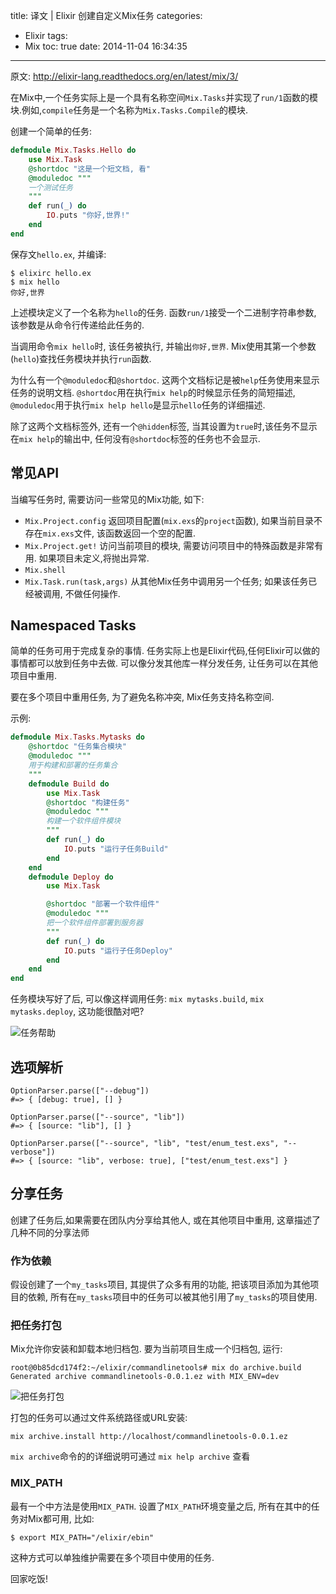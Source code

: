 title: 译文 | Elixir 创建自定义Mix任务
categories:
  - Elixir
tags:
  - Mix
toc: true
date: 2014-11-04 16:34:35
---

原文: http://elixir-lang.readthedocs.org/en/latest/mix/3/

在Mix中,一个任务实际上是一个具有名称空间`Mix.Tasks`并实现了`run/1`函数的模块.例如,`compile`任务是一个名称为`Mix.Tasks.Compile`的模块.

创建一个简单的任务:

```elixir
defmodule Mix.Tasks.Hello do
    use Mix.Task
    @shortdoc "这是一个短文档, 看"
    @moduledoc """
    一个测试任务
    """
    def run(_) do
        IO.puts "你好,世界!"
    end
end
```
    
保存文`hello.ex`, 并编译:

	$ elixirc hello.ex
    $ mix hello
    你好,世界
    
上述模块定义了一个名称为`hello`的任务. 函数`run/1`接受一个二进制字符串参数, 该参数是从命令行传递给此任务的.

当调用命令`mix hello`时, 该任务被执行, 并输出`你好,世界`. Mix使用其第一个参数(`hello`)查找任务模块并执行`run`函数.

为什么有一个`@moduledoc`和`@shortdoc`. 这两个文档标记是被`help`任务使用来显示任务的说明文档. `@shortdoc`用在执行`mix help`的时候显示任务的简短描述, `@moduledoc`用于执行`mix help hello`是显示`hello`任务的详细描述.

除了这两个文档标签外, 还有一个`@hidden`标签, 当其设置为`true`时,该任务不显示在`mix help`的输出中, 任何没有`@shortdoc`标签的任务也不会显示.

## 常见API

当编写任务时, 需要访问一些常见的Mix功能, 如下:

- `Mix.Project.config` 返回项目配置(`mix.exs`的`project`函数), 如果当前目录不存在`mix.exs`文件, 该函数返回一个空的配置. 
- `Mix.Project.get!` 访问当前项目的模块, 需要访问项目中的特殊函数是非常有用. 如果项目未定义,将抛出异常.
- `Mix.shell` 
- `Mix.Task.run(task,args)` 从其他Mix任务中调用另一个任务; 如果该任务已经被调用, 不做任何操作.

## Namespaced Tasks

简单的任务可用于完成复杂的事情. 任务实际上也是Elixir代码,任何Elixir可以做的事情都可以放到任务中去做. 可以像分发其他库一样分发任务, 让任务可以在其他项目中重用.

要在多个项目中重用任务, 为了避免名称冲突, Mix任务支持名称空间.

示例:


```elixir
defmodule Mix.Tasks.Mytasks do
    @shortdoc "任务集合模块"
    @moduledoc """
    用于构建和部署的任务集合
    """
    defmodule Build do
        use Mix.Task
        @shortdoc "构建任务"
        @moduledoc """
        构建一个软件组件模块
        """
        def run(_) do
            IO.puts "运行子任务Build"
        end
    end
    defmodule Deploy do
        use Mix.Task

        @shortdoc "部署一个软件组件"
        @moduledoc """
        把一个软件组件部署到服务器
        """
        def run(_) do
            IO.puts "运行子任务Deploy"
        end
    end
end
```

任务模块写好了后, 可以像这样调用任务: `mix mytasks.build`, `mix mytasks.deploy`, 这功能很酷对吧?

![任务帮助][1]

## 选项解析

    OptionParser.parse(["--debug"])
    #=> { [debug: true], [] }

    OptionParser.parse(["--source", "lib"])
    #=> { [source: "lib"], [] }

    OptionParser.parse(["--source", "lib", "test/enum_test.exs", "--verbose"])
    #=> { [source: "lib", verbose: true], ["test/enum_test.exs"] }


## 分享任务

创建了任务后,如果需要在团队内分享给其他人, 或在其他项目中重用, 这章描述了几种不同的分享法师

### 作为依赖

假设创建了一个`my_tasks`项目, 其提供了众多有用的功能, 把该项目添加为其他项目的依赖, 所有在`my_tasks`项目中的任务可以被其他引用了`my_tasks`的项目使用.

### 把任务打包

Mix允许你安装和卸载本地归档包. 要为当前项目生成一个归档包, 运行:

	root@0b85dcd174f2:~/elixir/commandlinetools# mix do archive.build
    Generated archive commandlinetools-0.0.1.ez with MIX_ENV=dev

![把任务打包][2]

打包的任务可以通过文件系统路径或URL安装:

	mix archive.install http://localhost/commandlinetools-0.0.1.ez

`mix archive`命令的的详细说明可通过 `mix help archive` 查看

### MIX_PATH

最有一个中方法是使用`MIX_PATH`. 设置了`MIX_PATH`环境变量之后, 所有在其中的任务对Mix都可用, 比如:

	$ export MIX_PATH="/elixir/ebin"
    
这种方式可以单独维护需要在多个项目中使用的任务. 

回家吃饭!


  [1]: /assets/images/BAE289A3-2D50-430A-B85A-1BC3C55896F9.png
  [2]: /assets/images/71D4F33D-A3F1-4A14-A1A1-AFAE607AFFC2.png